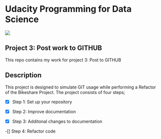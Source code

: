 # Udacity Programming for Data Science

![](https://catalyst-au.net/wp-content/uploads/2021/12/top-programing-languages.jpeg)

## Project 3: Post work to GITHUB

This repo contains my work for project 3: Post to GITHUB

## Description

This project is designed to simulate GIT usage while performing a Refactor of the Bikeshare Project.
The project consists of four steps;

-[x] Step 1: Set up your repository

-[x] Step 2: Improve documentation

-[x] Step 3: Additonal changes to documentation

-[] Step 4: Refactor code


